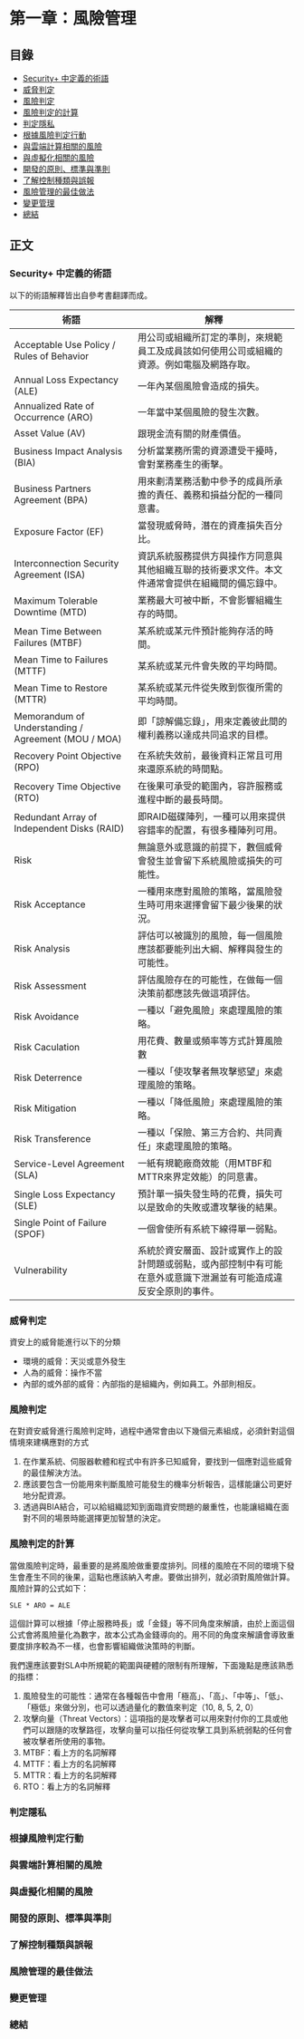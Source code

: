 # 第一章：風險管理  

## 目錄

* [Security+ 中定義的術語](#security+-中定義的術語)  
* [威脅判定](#威脅判定)  
* [風險判定](#風險判定)  
* [風險判定的計算](#風險判定的計算)  
* [判定隱私](#判定隱私)  
* [根據風險判定行動](#根據風險判定行動)  
* [與雲端計算相關的風險](#與雲端計算相關的風險)  
* [與虛擬化相關的風險](#與虛擬化相關的風險)  
* [開發的原則、標準與準則](#開發的原則標準與準則)  
* [了解控制種類與誤報](#了解控制種類與誤報)  
* [風險管理的最佳做法](#風險管理的最佳做法)  
* [變更管理](#變更管理)  
* [總結](#總結)  

## 正文

### Security+ 中定義的術語

以下的術語解釋皆出自參考書翻譯而成。

|術語|解釋|
|----|----|
|Acceptable Use Policy / Rules of Behavior|用公司或組織所訂定的準則，來規範員工及成員該如何使用公司或組織的資源。例如電腦及網路存取。|
|Annual Loss Expectancy (ALE)|一年內某個風險會造成的損失。|
|Annualized Rate of Occurrence (ARO)|一年當中某個風險的發生次數。|
|Asset Value (AV)|跟現金流有關的財產價值。|
|Business Impact Analysis (BIA)|分析當業務所需的資源遭受干擾時，會對業務產生的衝擊。|
|Business Partners Agreement (BPA)|用來劃清業務活動中參予的成員所承擔的責任、義務和損益分配的一種同意書。|
|Exposure Factor (EF)|當發現威脅時，潛在的資產損失百分比。|
|Interconnection Security Agreement (ISA)|資訊系統服務提供方與操作方同意與其他組織互聯的技術要求文件。本文件通常會提供在組織間的備忘錄中。|
|Maximum Tolerable Downtime (MTD)|業務最大可被中斷，不會影響組織生存的時間。|
|Mean Time Between Failures (MTBF)|某系統或某元件預計能夠存活的時間。|
|Mean Time to Failures (MTTF)|某系統或某元件會失敗的平均時間。|
|Mean Time to Restore (MTTR)|某系統或某元件從失敗到恢復所需的平均時間。|
|Memorandum of Understanding / Agreement (MOU / MOA)|即「諒解備忘錄」，用來定義彼此間的權利義務以達成共同追求的目標。|
|Recovery Point Objective (RPO)|在系統失效前，最後資料正常且可用來還原系統的時間點。|
|Recovery Time Objective (RTO)|在後果可承受的範圍內，容許服務或進程中斷的最長時間。|
|Redundant Array of Independent Disks (RAID)|即RAID磁碟陣列，一種可以用來提供容錯率的配置，有很多種陣列可用。|
|Risk|無論意外或意識的前提下，數個威脅會發生並會留下系統風險或損失的可能性。|
|Risk Acceptance|一種用來應對風險的策略，當風險發生時可用來選擇會留下最少後果的狀況。|
|Risk Analysis|評估可以被識別的風險，每一個風險應該都要能列出大綱、解釋與發生的可能性。|
|Risk Assessment|評估風險存在的可能性，在做每一個決策前都應該先做這項評估。|
|Risk Avoidance|一種以「避免風險」來處理風險的策略。|
|Risk Caculation|用花費、數量或頻率等方式計算風險數|
|Risk Deterrence|一種以「使攻擊者無攻擊慾望」來處理風險的策略。|
|Risk Mitigation|一種以「降低風險」來處理風險的策略。|
|Risk Transference|一種以「保險、第三方合約、共同責任」來處理風險的策略。|
|Service-Level Agreement (SLA)|一紙有規範廠商效能（用MTBF和MTTR來界定效能）的同意書。|
|Single Loss Expectancy (SLE)|預計單一損失發生時的花費，損失可以是致命的失敗或遭攻擊後的結果。|
|Single Point of Failure (SPOF)|一個會使所有系統下線得單一弱點。|
|Vulnerability|系統於資安層面、設計或實作上的設計問題或弱點，或內部控制中有可能在意外或意識下泄漏並有可能造成違反安全原則的事件。|

### 威脅判定

資安上的威脅能進行以下的分類  

* 環境的威脅：天災或意外發生
* 人為的威脅：操作不當
* 內部的或外部的威脅：內部指的是組織內，例如員工。外部則相反。

### 風險判定  

在對資安威脅進行風險判定時，過程中通常會由以下幾個元素組成，必須針對這個情境來建構應對的方式  

1. 在作業系統、伺服器軟體和程式中有許多已知威脅，要找到一個應對這些威脅的最佳解決方法。
2. 應該要包含一份能用來判斷風險可能發生的機率分析報告，這樣能讓公司更好地分配資源。
3. 透過與BIA結合，可以給組織認知到面臨資安問題的嚴重性，也能讓組織在面對不同的場景時能選擇更加智慧的決定。

### 風險判定的計算

當做風險判定時，最重要的是將風險做重要度排列。同樣的風險在不同的環境下發生會產生不同的後果，這點也應該納入考慮。要做出排列，就必須對風險做計算。  
風險計算的公式如下：

    SLE * ARO = ALE

這個計算可以根據「停止服務時長」或「金錢」等不同角度來解讀，由於上面這個公式會將風險量化為數字，故本公式為金錢導向的。用不同的角度來解讀會導致重要度排序較為不一樣，也會影響組織做決策時的判斷。

我們還應該要對SLA中所規範的範圍與硬體的限制有所理解，下面幾點是應該熟悉的指標：
1. 風險發生的可能性：通常在各種報告中會用「極高」、「高」、「中等」、「低」、「極低」來做分別，也可以透過量化的數值來判定（10, 8, 5, 2, 0）
2. 攻擊向量（Threat Vectors）：這項指的是攻擊者可以用來對付你的工具或他們可以跟隨的攻擊路徑，攻擊向量可以指任何從攻擊工具到系統弱點的任何會被攻擊者所使用的事物。
3. MTBF：看上方的名詞解釋
4. MTTF：看上方的名詞解釋
5. MTTR：看上方的名詞解釋
6. RTO：看上方的名詞解釋

### 判定隱私  



### 根據風險判定行動  

### 與雲端計算相關的風險  

### 與虛擬化相關的風險  

### 開發的原則、標準與準則  

### 了解控制種類與誤報  

### 風險管理的最佳做法  

### 變更管理  

### 總結  
